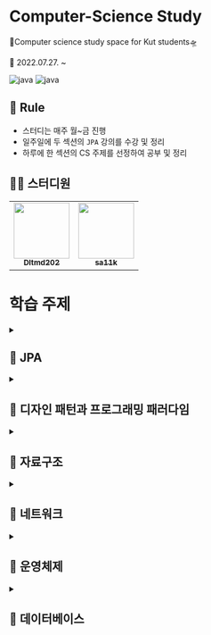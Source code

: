 # Computer-Science Study

🚀Computer science study space for Kut students🛸

📅 2022.07.27. ~

![java](https://img.shields.io/badge/java-11-orange.svg)
![java](https://img.shields.io/badge/mysql-8.0.28-blue.svg)


## 🌳 Rule
- 스터디는 매주 월~금 진행
- 일주일에 두 섹션의 `JPA` 강의를 수강 및 정리
- 하루에 한 섹션의 CS 주제를 선정하여 공부 및 정리


## 👨‍💻  스터디원

<table>
  <tr>
    <td align="center"><a href="https://github.com/Dltmd202"><img src="https://avatars.githubusercontent.com/u/75921696?v=4?s=100" width="100px;" alt=""/><br /><sub><b>Dltmd202</b></sub></a><br /></td>
    <td align="center"><a href="https://github.com/sa11k"><img src="https://avatars.githubusercontent.com/u/63536606?v=4?s=100" width="100px;" alt=""/><br /><sub><b>sa11k</b></sub></a><br /></td>
  </tr>
</table>


# 학습 주제

<details>
<summary><h2>📌 JPA</h2></summary>

| 주제               |               Dltmd202                | sa11k |
|------------------|:-------------------------------------:|:-----:|
| 영속성 관리           | [🐒](jpa/persistenceContext/Dltmd202) |       |
| 엔티티 매핑           |                                       |       |
| 연관관계 매핑 기초       |                                       |       |
| 다양한 연관관계 매핑      |                                       |       |
| 고급 매핑            |                                       |       |
| 프록시와 연관관계 관리     |                                       |       |
| 값 타입             |                                       |       |
| 객체지향 쿼리 언어       |                                       |       |
| 웹 애플리케이션 제작      |                                       |       |
| 스프링 데이터 JPA      |                                       |       |
| 웹 애플리케이션과 연속성 관리 |                                       |       |
| 컬렉션과 부과 기능       |                                       |       |
| 고급 주제와 성능 최적화    |                                       |       |
| 트랜잭션과 락, 2차 캐시   |                                       |       |

</details>

<details>
<summary><h2>📌 디자인 패턴과 프로그래밍 패러다임</h2></summary>


| 주제             | Dltmd202                        | sa11k |
|----------------|---------------------------------|-------|
| 싱글톤 패턴         | [🐒](design/singleton/Dltmd202) |       |
| 팩토리 패턴         |                                 |       |
| 전략 패턴          |                                 |       |
| 옵저버 패턴         |                                 |       |
| 프록시 패턴         |                                 |       |
| 이터레이터 패턴       |                                 |       |
| 노출모듈 패턴        |                                 |       |
| MVC 패턴         |                                 |       |
| MVP 패턴         |                                 |       |
| MVVM 패턴        |                                 |       |
| 선언형과 함수형 프로그래밍 |                                 |       |
| 객체지향 프로그래밍     |                                 |       |
| 절차형 프로그래밍      |                                 |       |
| 패러다임의 혼합       |                                 |       |

</details>


<details>
<summary><h2>📌 자료구조</h2></summary>


| 주제             | Dltmd202 | sa11k |
|----------------|----------|-------|
| 시간 복잡도         |          |       |
| 공간 복잡도         |          |       |
| 자료 구조에서의 시간복잡도 |          |       |
| 연결 리스트         |          |       |
| 배열             |          |       |
| 벡터             |          |       |
| 스택             |          |       |
| 큐              |          |       |
| 그래프            |          |       |
| 트리             |          |       |
| 힙              |          |       |
| 우선순위 큐         |          |       |
| 맵              |          |       |
| 셋              |          |       |
| 해시 테이블         |          |       |

</details>

<details>
<summary><h2>📌 네트워크</h2></summary>


| 주제                    |                  Dltmd202                  | sa11k |
|-----------------------|:------------------------------------------:|-------|
| 처리량과 지연 시간            |  [🐒](network/throughputLatency/Dltmd202)  |       |
| 네트워크 토폴로지와 병목 현상      |                                            |       |
| 네트워크 분류               |                                            |       |
| 네트워크 성능 분석 명령어        |                                            |       |
| 네트워크 프로토콜 표준화         |                                            |       |
| `TCP/IP` 4계층 모델의 계층구조 |                                            |       |
| `TCP/IP` 4계층 모델의 PDU  |                                            |       |
| 네트워크 기기의 처리 범위        |                                            |       |
| 애플리케이션 계층을 처리하는 기기    |                                            |       |
| 인터넷 계층을 처리하는 기기       |                                            |       |
| 데이터 링크 계층을 처리하는 기기    |                                            |       |
| 물리 계층을 처리하는 기기        |                                            |       |
| `ARP`                 |                                            |       |
| 홉바이홉 통신               |                                            |       |
| `IP` 주소 체계            |                                            |       |
| `IP` 주소를 이용한 위치 정보    |                                            |       |
| `HTTP/1.0`            |                                            |       |
| `HTTP/1.1`            |                                            |       |
| `HTTP/2`              |                                            |       |
| `HTTPS`               |                                            |       |
| `HTTP/3`              |                                            |       |

</details>


<details>
<summary><h2>📌 운영체제</h2></summary>



| 주제           |            Dltmd202            | sa11k |
|--------------|:------------------------------:|-------|
| 운영체제의 역할과 구조 |  [🐒](os/osComputer/Dltmd202)  |       |
| 컴퓨터의 요소      |                                |       |
| 메모리 계층       |                                |       |
| 메모리 관리       |                                |       |
| 프로세스와 컴파일 과정 |                                |       |
| 프로세스의 상태     |                                |       |
| 프로세스의 메모리 구조 |                                |       |
| `PCB`        |                                |       |
| 멀티프로세싱       |                                |       |
| 스레드와 멀티스레딩   |                                |       |
| 공유 자원과 임계 영역 |                                |       |
| 교착 상태        |                                |       |
| 비선점형 방식      |                                |       |
| 선점형 방식       |                                |       |

</details>


<details>
<summary><h2>📌 데이터베이스</h2></summary>



| 주제             | Dltmd202 | sa11k |
|----------------|----------|-------|
| 엔티티            |          |       |
| 릴레이션           |          |       |
| 속성             |          |       |
| 도메인            |          |       |
| 필드와 레코드        |          |       |
| 관계             |          |       |
| 키              |          |       |
| `ERD`의 중요성     |          |       |
| `ERD` 예제       |          |       |
| 정규화 과정         |          |       |
| 트랜잭션           |          |       |
| 무결성            |          |       |
| 관계형 데이터베이스     |          |       |
| `NoSQL` 데이터베이스 |          |       |
| 인덱스의 필요성       |          |       |
| `B-Tree`       |          |       |
| 인덱스 만드는 방법     |          |       |
| 인덱스 최적화 기법     |          |       |
| 내부 조인          |          |       |
| 왼쪽 조인          |          |       |
| 오른쪽 조인         |          |       |
| 합집합 조인         |          |       |
| 중첩 루프 조인       |          |       |
| 정렬 병합 조인       |          |       |
| 해시 조인          |          |       |


</details>
